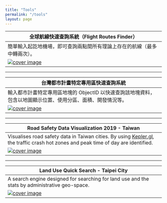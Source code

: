 ```yaml
---
title: "Tools"
permalink: "/tools"
layout: page
---
```


| 全球航線快速查詢系統（Flight Routes Finder） |
|-------|
| 簡單輸入起訖地機場，即可查詢兩點間所有理論上存在的航線（最多中轉兩次）。 |
| [![cover image](/flight_routes_finder/twostops.png)](https://dubidub.github.io/flight_routes_finder) |

---

| 台灣都市計畫特定專用區快速查詢系統 |
|-------|
| 輸入都市計畫特定專用區地塊的 ObjectID 以快速查詢該地塊資料，包含以地圖顯示位置、使用分區、面積、開發情況等。 |
| [![cover image](/industry_land/SPDcover.png)](https://dubidub.github.io/industry_land/specificPurposeDistricts) |

---

| Road Safety Data Visualization 2019 - Taiwan |
|-------|
| Visualises road safety data in Taiwan cities. By using [Kepler.gl](Kepler.gl), the traffic crash hot zones and peak time of day are identified. |  
| [![cover image](/traffic_accident/cover.png)](https://dubidub.github.io/traffic_accident) |

---

| Land Use Quick Search - Taipei City |
|-------|
| A search engine designed for searching for land use and the stats by administrative geo-space. |  
| [![cover image](/tp_landuse/cover.PNG)](https://dubidub.github.io/tp_landuse) |
